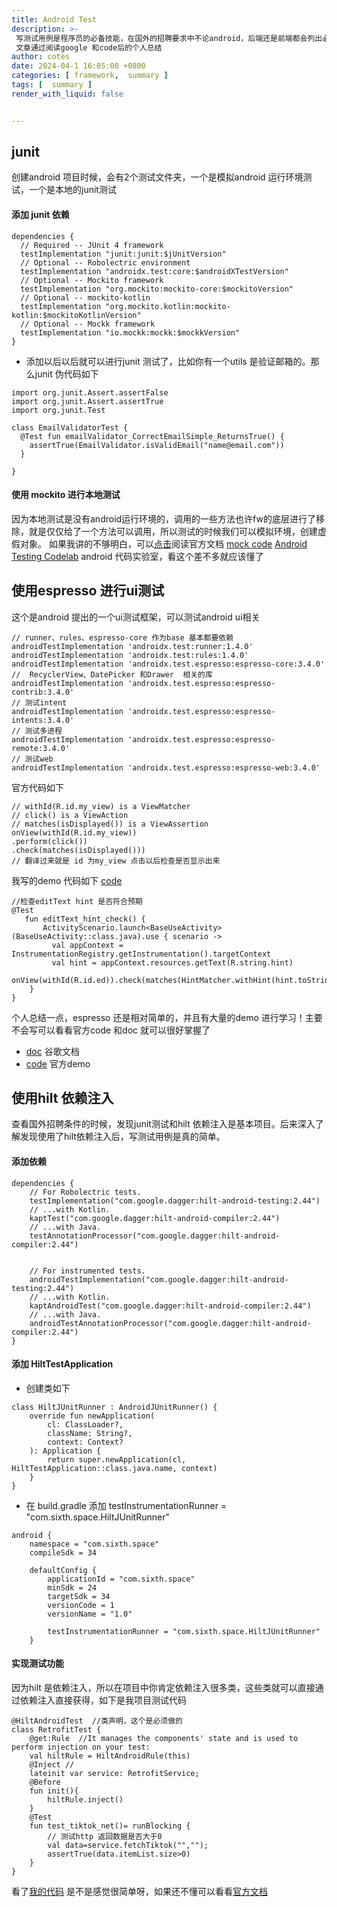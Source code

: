 ```yaml
---
title: Android Test
description: >-
 写测试用例是程序员的必备技能，在国外的招聘要求中不论android，后端还是前端都会列出必须能写出测试用例。所以这篇
 文章通过阅读google 和code后的个人总结
author: cotes
date: 2024-04-1 16:05:00 +0800
categories: [ framework,  summary ]
tags: [  summary ]
render_with_liquid: false


---
```

## junit
创建android 项目时候，会有2个测试文件夹，一个是模拟android 运行环境测试，一个是本地的junit测试
#### 添加 junit 依赖
```
dependencies {
  // Required -- JUnit 4 framework
  testImplementation "junit:junit:$jUnitVersion"
  // Optional -- Robolectric environment
  testImplementation "androidx.test:core:$androidXTestVersion"
  // Optional -- Mockito framework
  testImplementation "org.mockito:mockito-core:$mockitoVersion"
  // Optional -- mockito-kotlin
  testImplementation "org.mockito.kotlin:mockito-kotlin:$mockitoKotlinVersion"
  // Optional -- Mockk framework
  testImplementation "io.mockk:mockk:$mockkVersion"
}
```
- 添加以后以后就可以进行junit 测试了，比如你有一个utils 是验证邮箱的。那么junit 伪代码如下

```
import org.junit.Assert.assertFalse
import org.junit.Assert.assertTrue
import org.junit.Test

class EmailValidatorTest {
  @Test fun emailValidator_CorrectEmailSimple_ReturnsTrue() {
    assertTrue(EmailValidator.isValidEmail("name@email.com"))
  }

}
```

#### 使用 mockito 进行本地测试
因为本地测试是没有android运行环境的，调用的一些方法也许fw的底层进行了移除，就是仅仅给了一个方法可以调用，所以测试的时候我们可以模拟环境，创建虚假对象。
如果我讲的不够明白，可以[点击](https://developer.android.com/training/testing/local-tests)阅读官方文档
[mock code](https://github.com/android/testing-samples/tree/main/unit/BasicSample)
[Android Testing Codelab](https://developer.android.com/codelabs/advanced-android-kotlin-training-testing-basics#0) android 代码实验室，看这个差不多就应该懂了

## 使用espresso 进行ui测试
这个是android 提出的一个ui测试框架，可以测试android ui相关
```
// runner、rules、espresso-core 作为base 基本都要依赖
androidTestImplementation 'androidx.test:runner:1.4.0'
androidTestImplementation 'androidx.test:rules:1.4.0'
androidTestImplementation 'androidx.test.espresso:espresso-core:3.4.0'
//  RecyclerView、DatePicker 和Drawer  相关的库
androidTestImplementation 'androidx.test.espresso:espresso-contrib:3.4.0'
// 测试intent
androidTestImplementation 'androidx.test.espresso:espresso-intents:3.4.0'
// 测试多进程
androidTestImplementation 'androidx.test.espresso:espresso-remote:3.4.0'
// 测试web
androidTestImplementation 'androidx.test.espresso:espresso-web:3.4.0'    
```

官方代码如下
```
// withId(R.id.my_view) is a ViewMatcher
// click() is a ViewAction
// matches(isDisplayed()) is a ViewAssertion
onView(withId(R.id.my_view))
.perform(click())
.check(matches(isDisplayed()))
// 翻译过来就是 id 为my_view 点击以后检查是否显示出来
```

我写的demo 代码如下 [code](https://github.com/frankie9527/AndroidDocumentProject/tree/main/AndroidTestPractice)
```
//检查editText hint 是否符合预期
@Test
   fun editText_hint_check() {
       ActivityScenario.launch<BaseUseActivity>(BaseUseActivity::class.java).use { scenario ->
         val appContext = InstrumentationRegistry.getInstrumentation().targetContext
         val hint = appContext.resources.getText(R.string.hint)
         onView(withId(R.id.ed)).check(matches(HintMatcher.withHint(hint.toString())))
    }
}
```
个人总结一点，espresso 还是相对简单的，并且有大量的demo 进行学习！主要不会写可以看看官方code 和doc 就可以很好掌握了

- [doc](https://developer.android.com/training/testing/espresso)   谷歌文档
- [code](https://github.com/android/testing-samples/tree/main/ui/espresso)  官方demo

## 使用hilt 依赖注入
查看国外招聘条件的时候，发现junit测试和hilt 依赖注入是基本项目。后来深入了解发现使用了hilt依赖注入后，写测试用例是真的简单。
#### 添加依赖
```
dependencies {
    // For Robolectric tests.
    testImplementation("com.google.dagger:hilt-android-testing:2.44")
    // ...with Kotlin.
    kaptTest("com.google.dagger:hilt-android-compiler:2.44")
    // ...with Java.
    testAnnotationProcessor("com.google.dagger:hilt-android-compiler:2.44")


    // For instrumented tests.
    androidTestImplementation("com.google.dagger:hilt-android-testing:2.44")
    // ...with Kotlin.
    kaptAndroidTest("com.google.dagger:hilt-android-compiler:2.44")
    // ...with Java.
    androidTestAnnotationProcessor("com.google.dagger:hilt-android-compiler:2.44")
}
```
#### 添加 HiltTestApplication
- 创建类如下
```
class HiltJUnitRunner : AndroidJUnitRunner() {
    override fun newApplication(
        cl: ClassLoader?,
        className: String?,
        context: Context?
    ): Application {
        return super.newApplication(cl, HiltTestApplication::class.java.name, context)
    }
}
```

- 在 build.gradle 添加  testInstrumentationRunner = "com.sixth.space.HiltJUnitRunner"
```
android {
    namespace = "com.sixth.space"
    compileSdk = 34

    defaultConfig {
        applicationId = "com.sixth.space"
        minSdk = 24
        targetSdk = 34
        versionCode = 1
        versionName = "1.0"

        testInstrumentationRunner = "com.sixth.space.HiltJUnitRunner"
    }
```

#### 实现测试功能
因为hilt 是依赖注入，所以在项目中你肯定依赖注入很多类，这些类就可以直接通过依赖注入直接获得，如下是我项目测试代码
```
@HiltAndroidTest  //类声明，这个是必须做的
class RetrofitTest {
    @get:Rule  //It manages the components' state and is used to perform injection on your test:
    val hiltRule = HiltAndroidRule(this)
    @Inject //
    lateinit var service: RetrofitService;
    @Before
    fun init(){
        hiltRule.inject()
    }
    @Test
    fun test_tiktok_net()= runBlocking {
        // 测试http 返回数据是否大于0
        val data=service.fetchTiktok("","");
        assertTrue(data.itemList.size>0)
    }
}
```
看了[我的代码](https://github.com/frankie9527/ArchitecturePractice) 是不是感觉很简单呀，如果还不懂可以看看[官方文档](https://developer.android.com/training/dependency-injection/hilt-testing)
